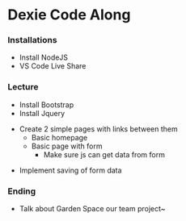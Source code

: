 # Dexie Code Along

### Installations
- Install NodeJS
- VS Code Live Share

### Lecture
- Install Bootstrap
- Install Jquery
* Create 2 simple pages with links between them
    - Basic homepage
    - Basic page with form
        - Make sure js can get data from form
- Implement saving of form data

### Ending
- Talk about Garden Space our team project~